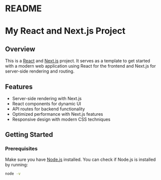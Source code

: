 # README
# My React and Next.js Project

## Overview

This is a [React](https://reactjs.org/) and [Next.js](https://nextjs.org/) project. It serves as a template to get started with a modern web application using React for the frontend and Next.js for server-side rendering and routing.

## Features

- Server-side rendering with Next.js
- React components for dynamic UI
- API routes for backend functionality
- Optimized performance with Next.js features
- Responsive design with modern CSS techniques

## Getting Started

### Prerequisites

Make sure you have [Node.js](https://nodejs.org/) installed. You can check if Node.js is installed by running:

```bash
node -v
